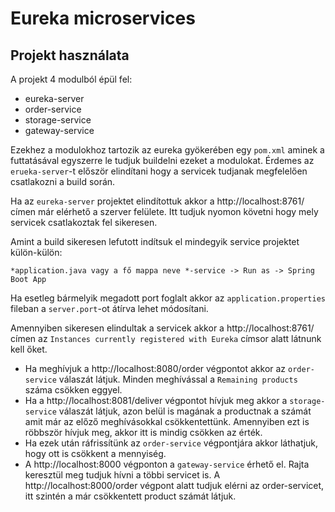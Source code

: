 # Eureka microservices
## Projekt használata
A projekt 4 modulból épül fel:

* eureka-server
* order-service
* storage-service
* gateway-service

Ezekhez a modulokhoz tartozik az eureka gyökerében egy `pom.xml` aminek a futtatásával egyszerre le tudjuk buildelni ezeket a modulokat. Érdemes az `erueka-server`-t először elindítani hogy a servicek tudjanak megfelelően csatlakozni a build során.

Ha az `eureka-server` projektet elindítottuk akkor a http://localhost:8761/ címen már elérhető a szerver felülete. Itt tudjuk nyomon követni hogy mely servicek csatlakoztak fel sikeresen.

Amint a build sikeresen lefutott indítsuk el mindegyik service projektet külön-külön: 

    *application.java vagy a fő mappa neve *-service -> Run as -> Spring Boot App

Ha esetleg bármelyik megadott port foglalt akkor az `application.properties` fileban a `server.port`-ot átírva lehet módosítani.

Amennyiben sikeresen elindultak a servicek akkor a http://localhost:8761/ címen az `Instances currently registered with Eureka` címsor alatt látnunk kell őket.

* Ha meghívjuk a http://localhost:8080/order végpontot akkor az `order-service` válaszát látjuk. Minden meghívással a `Remaining products` száma csökken eggyel.
* Ha a http://localhost:8081/deliver végpontot hívjuk meg akkor a `storage-service` válaszát látjuk, azon belül is magának a productnak a számát amit már az előző meghívásokkal csökkentettünk. Amennyiben ezt is röbbször hívjuk meg, akkor itt is mindig csökken az érték.
* Ha ezek után ráfrissítünk az `order-service` végpontjára akkor láthatjuk, hogy ott is csökkent a mennyiség.  
* A http://localhost:8000 végponton a `gateway-service` érhető el. Rajta keresztül meg tudjuk hívni a többi servicet is. A http://localhost:8000/order végpont alatt tudjuk elérni az order-servicet, itt szintén a már csökkentett product számát látjuk.  